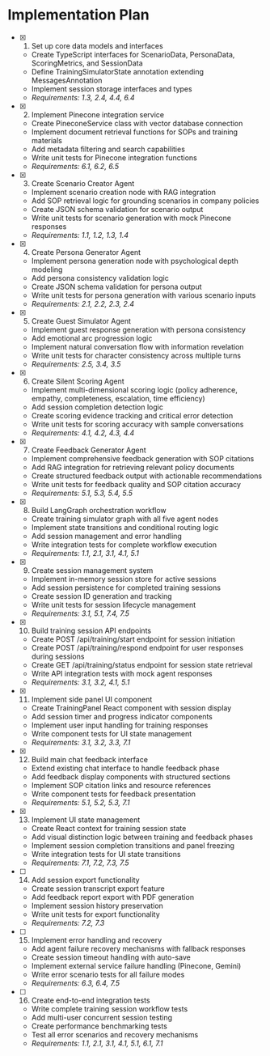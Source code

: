 # Implementation Plan

- [x] 1. Set up core data models and interfaces
  - Create TypeScript interfaces for ScenarioData, PersonaData, ScoringMetrics, and SessionData
  - Define TrainingSimulatorState annotation extending MessagesAnnotation
  - Implement session storage interfaces and types
  - _Requirements: 1.3, 2.4, 4.4, 6.4_

- [x] 2. Implement Pinecone integration service
  - Create PineconeService class with vector database connection
  - Implement document retrieval functions for SOPs and training materials
  - Add metadata filtering and search capabilities
  - Write unit tests for Pinecone integration functions
  - _Requirements: 6.1, 6.2, 6.5_

- [x] 3. Create Scenario Creator Agent
  - Implement scenario creation node with RAG integration
  - Add SOP retrieval logic for grounding scenarios in company policies
  - Create JSON schema validation for scenario output
  - Write unit tests for scenario generation with mock Pinecone responses
  - _Requirements: 1.1, 1.2, 1.3, 1.4_

- [x] 4. Create Persona Generator Agent
  - Implement persona generation node with psychological depth modeling
  - Add persona consistency validation logic
  - Create JSON schema validation for persona output
  - Write unit tests for persona generation with various scenario inputs
  - _Requirements: 2.1, 2.2, 2.3, 2.4_

- [x] 5. Create Guest Simulator Agent
  - Implement guest response generation with persona consistency
  - Add emotional arc progression logic
  - Implement natural conversation flow with information revelation
  - Write unit tests for character consistency across multiple turns
  - _Requirements: 2.5, 3.4, 3.5_

- [x] 6. Create Silent Scoring Agent
  - Implement multi-dimensional scoring logic (policy adherence, empathy, completeness, escalation, time efficiency)
  - Add session completion detection logic
  - Create scoring evidence tracking and critical error detection
  - Write unit tests for scoring accuracy with sample conversations
  - _Requirements: 4.1, 4.2, 4.3, 4.4_

- [x] 7. Create Feedback Generator Agent
  - Implement comprehensive feedback generation with SOP citations
  - Add RAG integration for retrieving relevant policy documents
  - Create structured feedback output with actionable recommendations
  - Write unit tests for feedback quality and SOP citation accuracy
  - _Requirements: 5.1, 5.3, 5.4, 5.5_

- [x] 8. Build LangGraph orchestration workflow
  - Create training simulator graph with all five agent nodes
  - Implement state transitions and conditional routing logic
  - Add session management and error handling
  - Write integration tests for complete workflow execution
  - _Requirements: 1.1, 2.1, 3.1, 4.1, 5.1_

- [x] 9. Create session management system
  - Implement in-memory session store for active sessions
  - Add session persistence for completed training sessions
  - Create session ID generation and tracking
  - Write unit tests for session lifecycle management
  - _Requirements: 3.1, 5.1, 7.4, 7.5_

- [x] 10. Build training session API endpoints
  - Create POST /api/training/start endpoint for session initiation
  - Create POST /api/training/respond endpoint for user responses during sessions
  - Create GET /api/training/status endpoint for session state retrieval
  - Write API integration tests with mock agent responses
  - _Requirements: 3.1, 3.2, 4.1, 5.1_

- [x] 11. Implement side panel UI component
  - Create TrainingPanel React component with session display
  - Add session timer and progress indicator components
  - Implement user input handling for training responses
  - Write component tests for UI state management
  - _Requirements: 3.1, 3.2, 3.3, 7.1_

- [x] 12. Build main chat feedback interface
  - Extend existing chat interface to handle feedback phase
  - Add feedback display components with structured sections
  - Implement SOP citation links and resource references
  - Write component tests for feedback presentation
  - _Requirements: 5.1, 5.2, 5.3, 7.1_

- [x] 13. Implement UI state management
  - Create React context for training session state
  - Add visual distinction logic between training and feedback phases
  - Implement session completion transitions and panel freezing
  - Write integration tests for UI state transitions
  - _Requirements: 7.1, 7.2, 7.3, 7.5_

- [ ] 14. Add session export functionality
  - Create session transcript export feature
  - Add feedback report export with PDF generation
  - Implement session history preservation
  - Write unit tests for export functionality
  - _Requirements: 7.2, 7.3_

- [ ] 15. Implement error handling and recovery
  - Add agent failure recovery mechanisms with fallback responses
  - Create session timeout handling with auto-save
  - Implement external service failure handling (Pinecone, Gemini)
  - Write error scenario tests for all failure modes
  - _Requirements: 6.3, 6.4, 7.5_

- [ ] 16. Create end-to-end integration tests
  - Write complete training session workflow tests
  - Add multi-user concurrent session testing
  - Create performance benchmarking tests
  - Test all error scenarios and recovery mechanisms
  - _Requirements: 1.1, 2.1, 3.1, 4.1, 5.1, 6.1, 7.1_